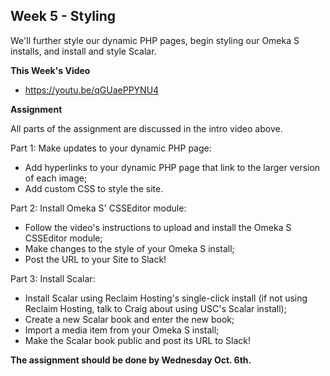 ## Week 5 - Styling

We'll further style our dynamic PHP pages, begin styling our Omeka S installs, and install and style Scalar.

**This Week's Video**

- <https://youtu.be/qGUaePPYNU4>

**Assignment**

All parts of the assignment are discussed in the intro video above.

Part 1: Make updates to your dynamic PHP page:
- Add hyperlinks to your dynamic PHP page that link to the larger version of each image;
- Add custom CSS to style the site.

Part 2: Install Omeka S' CSSEditor module:
- Follow the video's instructions to upload and install the Omeka S CSSEditor module;
- Make changes to the style of your Omeka S install;
- Post the URL to your Site to Slack!

Part 3: Install Scalar:
- Install Scalar using Reclaim Hosting's single-click install (if not using Reclaim Hosting, talk to Craig about using USC's Scalar install);
- Create a new Scalar book and enter the new book;
- Import a media item from your Omeka S install;
- Make the Scalar book public and post its URL to Slack!

**The assignment should be done by Wednesday Oct. 6th.**
